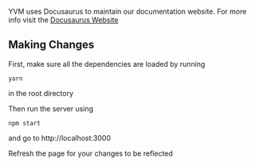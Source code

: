 YVM uses Docusaurus to maintain our documentation website. For more info visit the [Docusaurus Website](https://docusaurus.io)

## Making Changes
First, make sure all the dependencies are loaded by running

```
yarn
```

in the root directory

Then run the server using 
```
npm start 
```

and go to http://localhost:3000

Refresh the page for your changes to be reflected
